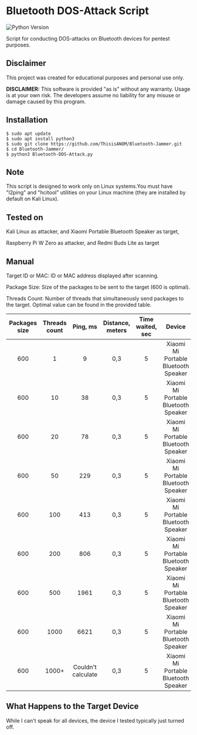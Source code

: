 # Bluetooth DOS-Attack Script

![Python Version](https://img.shields.io/pypi/pyversions/Django.svg)

Script for conducting DOS-attacks on Bluetooth devices for pentest purposes.

## Disclaimer

This project was created for educational purposes and personal use only.

**DISCLAIMER:** This software is provided "as is" without any warranty. Usage is at your own risk. The developers assume no liability for any misuse or damage caused by this program.

## Installation

```shell
$ sudo apt update
$ sudo apt install python3
$ sudo git clone https://github.com/ThisisANOM/Bluetooth-Jammer.git
$ cd Bluetooth-Jammer/
$ python3 Bluetooth-DOS-Attack.py
```

## Note

This script is designed to work only on Linux systems.You must have "l2ping" and "hcitool" utilities on your Linux machine (they are installed by default on Kali Linux).

## Tested on

Kali Linux as attacker, and Xiaomi Portable Bluetooth Speaker as target, 

Raspberry Pi W Zero as attacker, and Redmi Buds Lite as target

## Manual

Target ID or MAC: ID or MAC address displayed after scanning.

Package Size: Size of the packages to be sent to the target (600 is optimal).

Threads Count: Number of threads that simultaneously send packages to the target. Optimal value can be found in the provided table.

|  Packages size | Threads count| Ping, ms  | Distance, meters | Time waited, sec  | Device |
|:--------------:|:-----: |:------------:|:--------------------:|:----------------:|:------:|
|  600           | 1       | 9           |0,3                   |           5      |Xiaomi Mi Portable Bluetooth Speaker|
|  600           | 10      | 38          |0,3                   |           5      |Xiaomi Mi Portable Bluetooth Speaker|
|  600           | 20      | 78          |0,3                   |           5      |Xiaomi Mi Portable Bluetooth Speaker|
|  600           | 50      | 229         |0,3                   |           5      |Xiaomi Mi Portable Bluetooth Speaker|
|  600           | 100     | 413         |0,3                   |           5      |Xiaomi Mi Portable Bluetooth Speaker|
|  600           | 200     | 806         |0,3                   |           5      |Xiaomi Mi Portable Bluetooth Speaker|
|  600           | 500     | 1961        |0,3                   |           5      |Xiaomi Mi Portable Bluetooth Speaker|
|  600           | 1000    | 6621        |0,3                   |           5      |Xiaomi Mi Portable Bluetooth Speaker|
|  600           | 1000+   | Couldn't calculate  |0,3           |           5      |Xiaomi Mi Portable Bluetooth Speaker|

## What Happens to the Target Device

While I can't speak for all devices, the device I tested typically just turned off.
